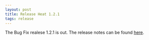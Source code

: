 ```yaml
---
layout: post
title: Release Heat 1.2.1
tags: release
---
```


The Bug Fix realese 1.2.1 is out. The release notes can be found [here](https://github.com/helmholtz-analytics/heat/releases/tag/v1.2.1).
